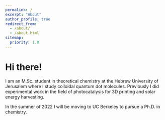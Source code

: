 ```yaml
---
permalink: /
excerpt: "About"
author_profile: true
redirect_from: 
  - /about/
  - /about.html
sitemap:
  priority: 1.0
---
```

# Hi there!

I am an M.Sc. student in theoretical chemistry at the Hebrew University of Jerusalem where I study colloidal quantum dot molecules. Previously I did experimental work in the field of photocatalysis for 3D printing and solar energy harvesting.

In the summer of 2022 I will be moving to UC Berkeley to pursue a Ph.D. in chemistry. 
